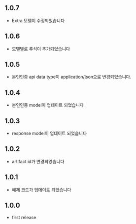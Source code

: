## 1.0.7
- Extra 모델이 수정되었습니다 

## 1.0.6
- 모델별로 주석이 추가되었습니다 

## 1.0.5 
- 본인인증 api data type이 application/json으로 변경되었습니다.  

## 1.0.4
- 본인인증 model이 업데이트 되었습니다

## 1.0.3
- response model이 업데이트 되었습니다 

## 1.0.2
- artifact id가 변경되었습니다 

## 1.0.1
- 예제 코드가 업데이트 되었습니다 

## 1.0.0
- first release  
